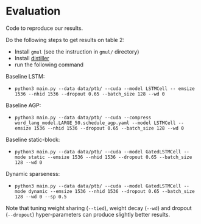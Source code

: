 # Evaluation

Code to reproduce our results.

Do the following steps to get results on table 2:

- Install `gmul` (see the instruction in `gmul/` directory)
- Install [distiller](https://github.com/IntelLabs/distiller#installation)
- run the following command

Baseline LSTM:

- `python3 main.py --data data/ptb/ --cuda --model LSTMCell -- emsize 1536 --nhid 1536 --dropout 0.65 --batch_size 128 --wd 0`

Baseline AGP:
- `python3 main.py --data data/ptb/ --cuda --compress word_lang_model.LARGE_50.schedule_agp.yaml --model LSTMCell -- emsize 1536 --nhid 1536 --dropout 0.65 --batch_size 128 --wd 0`

Baseline static-block:
- `python3 main.py --data data/ptb/ --cuda --model GatedLSTMCell --mode static --emsize 1536 --nhid 1536 --dropout 0.65 --batch_size 128 --wd 0`

Dynamic sparseness:
- `python3 main.py --data data/ptb/ --cuda --model GatedLSTMCell --mode dynamic --emsize 1536 --nhid 1536 --dropout 0.65 --batch_size 128 --wd 0 --sp 0.5` 


Note that tuning weight sharing (`--tied`), weight decay (`--wd`) and dropout (`--dropout`) hyper-parameters can produce slightly better results.